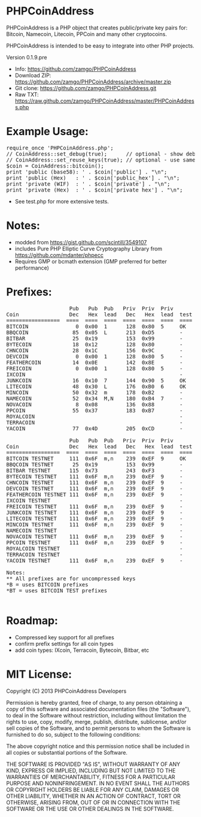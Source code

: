 PHPCoinAddress
==============
PHPCoinAddress is a PHP object that creates public/private key pairs for:
Bitcoin, Namecoin, Litecoin, PPCoin and many other cryptocoins.

PHPCoinAddress is intended to be easy to integrate into other PHP projects. 

Version 0.1.9.pre

* Info: https://github.com/zamgo/PHPCoinAddress
* Download ZIP: https://github.com/zamgo/PHPCoinAddress/archive/master.zip
* Git clone: https://github.com/zamgo/PHPCoinAddress.git
* Raw TXT: https://raw.github.com/zamgo/PHPCoinAddress/master/PHPCoinAddress.php

Example Usage:
==============
<pre>
require_once 'PHPCoinAddress.php';
// CoinAddress::set_debug(true);      // optional - show debugging messages
// CoinAddress::set_reuse_keys(true); // optional - use same key for all addresses
$coin = CoinAddress::bitcoin();  
print 'public (base58): ' . $coin['public'] . "\n";
print 'public (Hex)   : ' . $coin['public_hex'] . "\n";
print 'private (WIF)  : ' . $coin['private'] . "\n";
print 'private (Hex)  : ' . $coin['private_hex'] . "\n"; 
</pre>
* See test.php for more extensive tests.

Notes:
==============
* modded from https://gist.github.com/scintill/3549107
* includes Pure PHP Elliptic Curve Cryptography Library from https://github.com/mdanter/phpecc
* Requires GMP or bcmath extension (GMP preferred for better performance)

Prefixes:
=============
<pre>
                    Pub   Pub  Pub   Priv  Priv  Priv
Coin                Dec   Hex  lead   Dec   Hex  lead  test  note
=================  ====  ====  ====  ====  ====  ====  ====  ====
BITCOIN               0  0x00  1      128  0x80  5     OK    https://github.com/bitcoin/bitcoin
BBQCOIN              85  0x05  L      213  0xD5        -     https://github.com/overware/BBQCoin
BITBAR               25  0x19         153  0x99        -     https://github.com/aLQ/bitbar
BYTECOIN             18  0x12         128  0x80        -     https://github.com/bryan-mills/bytecoin
CHNCOIN              28  0x1C         156  0x9C        -     https://github.com/CHNCoin/CHNCoin
DEVCOIN               0  0x00  1      128  0x80  5     -     *B http://sourceforge.net/projects/galacticmilieu/files/DeVCoin/
FEATHERCOIN          14  0x0E         142  0x8E        -     https://github.com/FeatherCoin/FeatherCoin
FREICOIN              0  0x00  1      128  0x80  5     -     *B https://github.com/freicoin/freicoin
IXCOIN                                                 -     https://github.com/ixcoin/ixcoin
JUNKCOIN             16  0x10  7      144  0x90  5     OK    https://github.com/js2082/JKC
LITECOIN             48  0x30  L      176  0xB0  6     OK    https://github.com/litecoin-project/litecoin
MINCOIN              50  0x32  m      178  0xB2        -     https://github.com/SandyCohen/mincoin
NAMECOIN             52  0x34  M,N    180  0xB4  7     -     https://github.com/namecoin/namecoin
NOVACOIN              8  0x08         136  0x88        -     https://github.com/CryptoManiac/novacoin
PPCOIN               55  0x37         183  0xB7        -     https://github.com/ppcoin/ppcoin
ROYALCOIN                                              -     http://sourceforge.net/projects/royalcoin/
TERRACOIN                                              -     https://github.com/terracoin/terracoin
YACOIN               77  0x4D         205  0xCD        -     https://github.com/pocopoco/yacoin

                    Pub   Pub  Pub   Priv  Priv  Priv
Coin                Dec   Hex  lead   Dec   Hex  lead  test  note
=================  ====  ====  ====  ====  ====  ====  ====  ====
BITCOIN TESTNET     111  0x6F  m,n    239  0xEF  9     OK
BBQCOIN TESTNET      25  0x19         153  0x99        -
BITBAR TESTNET      115  0x73         243  0xF3        -
BYTECOIN TESTNET    111  0x6F  m,n    239  0xEF  9     -     *BT
CHNCOIN TESTNET     111  0x6F  m,n    239  0xEF  9     -     *BT
DEVCOIN TESTNET     111  0x6F  m,n    239  0xEF  9     -     *BT
FEATHERCOIN TESTNET 111  0x6F  m,n    239  0xEF  9     -     *BT
IXCOIN TESTNET                                         -
FREICOIN TESTNET    111  0x6F  m,n    239  0xEF  9     -     *BT
JUNKCOIN TESTNET    111  0x6F  m,n    239  0xEF  9     -     *BT
LITECOIN TESTNET    111  0x6F  m,n    239  0xEF  9     -     *BT
MINCOIN TESTNET     111  0x6F  m,n    239  0xEF  9     -     *BT
NAMECOIN TESTNET                                       -
NOVACOIN TESTNET    111  0x6F  m,n    239  0xEF  9     -     *BT
PPCOIN TESTNET      111  0x6F  m,n    239  0xEF  9     -     *BT
ROYALCOIN TESTNET                                      -
TERRACOIN TESTNET                                      -
YACOIN TESTNET      111  0x6F  m,n    239  0xEF  9     -     *BT

Notes:
** All prefixes are for uncompressed keys
*B = uses BITCOIN prefixes
*BT = uses BITCOIN TEST prefixes

</pre>

Roadmap:
==============
* Compressed key support for all prefixes
* confirm prefix settings for all coin types
* add coin types: IXcoin, Terracoin, Bytecoin, Bitbar, etc


MIT License:
==============
Copyright (C) 2013 PHPCoinAddress Developers

Permission is hereby granted, free of charge, to any person obtaining
a copy of this software and associated documentation files (the "Software"),
to deal in the Software without restriction, including without limitation
the rights to use, copy, modify, merge, publish, distribute, sublicense,
and/or sell copies of the Software, and to permit persons to whom the
Software is furnished to do so, subject to the following conditions:

The above copyright notice and this permission notice shall be included
in all copies or substantial portions of the Software.

THE SOFTWARE IS PROVIDED "AS IS", WITHOUT WARRANTY OF ANY KIND, EXPRESS
OR IMPLIED, INCLUDING BUT NOT LIMITED TO THE WARRANTIES OF MERCHANTABILITY,
FITNESS FOR A PARTICULAR PURPOSE AND NONINFRINGEMENT. IN NO EVENT SHALL
THE AUTHORS OR COPYRIGHT HOLDERS BE LIABLE FOR ANY CLAIM, DAMAGES
OR OTHER LIABILITY, WHETHER IN AN ACTION OF CONTRACT, TORT OR OTHERWISE,
ARISING FROM, OUT OF OR IN CONNECTION WITH THE SOFTWARE OR THE USE OR
OTHER DEALINGS IN THE SOFTWARE.

